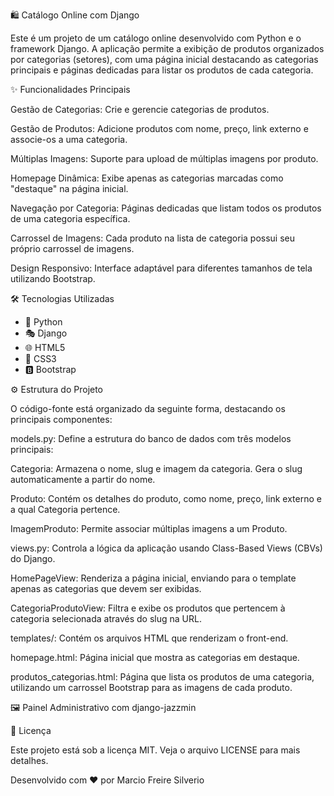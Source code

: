 🛍️ Catálogo Online com Django

Este é um projeto de um catálogo online desenvolvido com Python e o framework Django. A aplicação permite a exibição de produtos organizados por categorias (setores), com uma página inicial destacando as categorias principais e páginas dedicadas para listar os produtos de cada categoria.

✨ Funcionalidades Principais

Gestão de Categorias: Crie e gerencie categorias de produtos.

Gestão de Produtos: Adicione produtos com nome, preço, link externo e associe-os a uma categoria.

Múltiplas Imagens: Suporte para upload de múltiplas imagens por produto.

Homepage Dinâmica: Exibe apenas as categorias marcadas como "destaque" na página inicial.

Navegação por Categoria: Páginas dedicadas que listam todos os produtos de uma categoria específica.

Carrossel de Imagens: Cada produto na lista de categoria possui seu próprio carrossel de imagens.

Design Responsivo: Interface adaptável para diferentes tamanhos de tela utilizando Bootstrap.

🛠️ Tecnologias Utilizadas

- 🐍 Python
- 🎭 Django
- 🌐 HTML5
- 🎨 CSS3
- 🅱️ Bootstrap

⚙️ Estrutura do Projeto

O código-fonte está organizado da seguinte forma, destacando os principais componentes:

models.py: Define a estrutura do banco de dados com três modelos principais:

Categoria: Armazena o nome, slug e imagem da categoria. Gera o slug automaticamente a partir do nome.

Produto: Contém os detalhes do produto, como nome, preço, link externo e a qual Categoria pertence.

ImagemProduto: Permite associar múltiplas imagens a um Produto.

views.py: Controla a lógica da aplicação usando Class-Based Views (CBVs) do Django.

HomePageView: Renderiza a página inicial, enviando para o template apenas as categorias que devem ser exibidas.

CategoriaProdutoView: Filtra e exibe os produtos que pertencem à categoria selecionada através do slug na URL.

templates/: Contém os arquivos HTML que renderizam o front-end.

homepage.html: Página inicial que mostra as categorias em destaque.

produtos_categorias.html: Página que lista os produtos de uma categoria, utilizando um carrossel Bootstrap para as imagens de cada produto.

🖼️ Painel Administrativo com django-jazzmin

📄 Licença

Este projeto está sob a licença MIT. Veja o arquivo LICENSE para mais detalhes.

Desenvolvido com ❤️ por Marcio Freire Silverio
